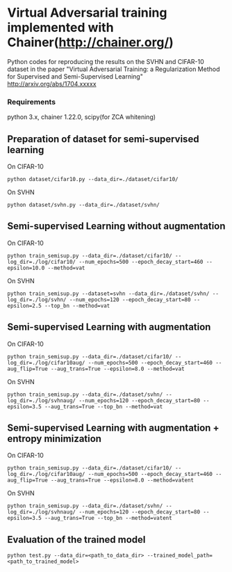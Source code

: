 # Virtual Adversarial training implemented with Chainer(http://chainer.org/)
Python codes for reproducing the results on the SVHN and CIFAR-10 dataset in the paper "Virtual Adversarial Training: a Regularization Method for Supervised and Semi-Supervised Learning" http://arxiv.org/abs/1704.xxxxx

### Requirements
python 3.x, chainer 1.22.0, scipy(for ZCA whitening)

## Preparation of dataset for semi-supervised learning
On CIFAR-10

```python dataset/cifar10.py --data_dir=./dataset/cifar10/```

On SVHN

```python dataset/svhn.py --data_dir=./dataset/svhn/```

## Semi-supervised Learning without augmentation 
On CIFAR-10

```python train_semisup.py --data_dir=./dataset/cifar10/ --log_dir=./log/cifar10/ --num_epochs=500 --epoch_decay_start=460 --epsilon=10.0 --method=vat```

On SVHN

```python train_semisup.py --dataset=svhn --data_dir=./dataset/svhn/ --log_dir=./log/svhn/ --num_epochs=120 --epoch_decay_start=80 --epsilon=2.5 --top_bn --method=vat```

## Semi-supervised Learning with augmentation 
On CIFAR-10

```python train_semisup.py --data_dir=./dataset/cifar10/ --log_dir=./log/cifar10aug/ --num_epochs=500 --epoch_decay_start=460 --aug_flip=True --aug_trans=True --epsilon=8.0 --method=vat```

On SVHN

```python train_semisup.py --data_dir=./dataset/svhn/ --log_dir=./log/svhnaug/ --num_epochs=120 --epoch_decay_start=80 --epsilon=3.5 --aug_trans=True --top_bn --method=vat```

## Semi-supervised Learning with augmentation + entropy minimization
On CIFAR-10

```python train_semisup.py --data_dir=./dataset/cifar10/ --log_dir=./log/cifar10aug/ --num_epochs=500 --epoch_decay_start=460 --aug_flip=True --aug_trans=True --epsilon=8.0 --method=vatent```

On SVHN

```python train_semisup.py --data_dir=./dataset/svhn/ --log_dir=./log/svhnaug/ --num_epochs=120 --epoch_decay_start=80 --epsilon=3.5 --aug_trans=True --top_bn --method=vatent```


## Evaluation of the trained model
```python test.py --data_dir=<path_to_data_dir> --trained_model_path=<path_to_trained_model>```
